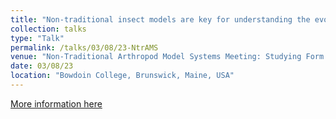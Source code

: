 ```yaml
---
title: "Non-traditional insect models are key for understanding the evolution and regulation of insect metamorphosis"
collection: talks
type: "Talk"
permalink: /talks/03/08/23-NtrAMS
venue: "Non-Traditional Arthropod Model Systems Meeting: Studying Form and Function"
date: 03/08/23
location: "Bowdoin College, Brunswick, Maine, USA"
---
```


[More information here](https://www.bowdoin.edu/events/conferences/ntrams-summer-conference.html)
